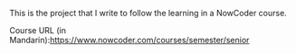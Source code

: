 This is the project that I write to follow the learning in a NowCoder course.

Course URL (in Mandarin):https://www.nowcoder.com/courses/semester/senior